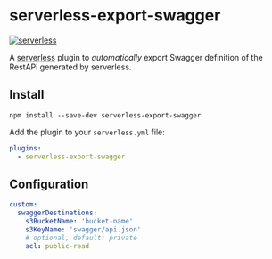# serverless-export-swagger
[![serverless](http://public.serverless.com/badges/v3.svg)](http://www.serverless.com)

A [serverless](http://www.serverless.com) plugin to _automatically_ export Swagger definition of the RestAPi generated by 
serverless.

## Install

`npm install --save-dev serverless-export-swagger`

Add the plugin to your `serverless.yml` file:

```yaml
plugins:
  - serverless-export-swagger
```

## Configuration

```yaml
custom:
  swaggerDestinations:
    s3BucketName: 'bucket-name'
    s3KeyName: 'swagger/api.json'
    # optional, default: private
    acl: public-read
```
